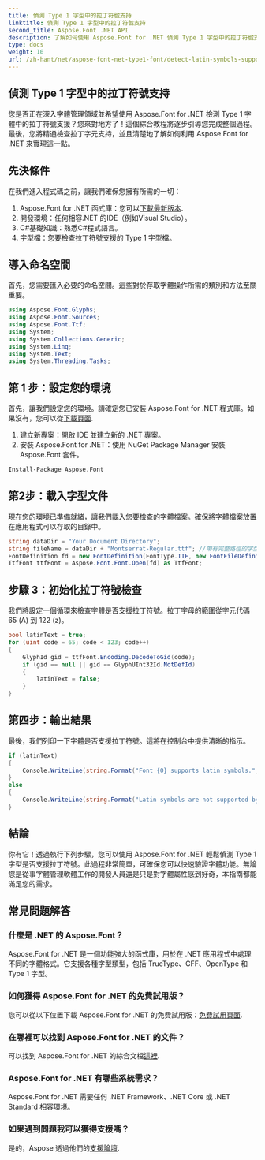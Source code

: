 ```yaml
---
title: 偵測 Type 1 字型中的拉丁符號支持
linktitle: 偵測 Type 1 字型中的拉丁符號支持
second_title: Aspose.Font .NET API
description: 了解如何使用 Aspose.Font for .NET 偵測 Type 1 字型中的拉丁符號支援。請遵循我們的逐步指南以獲得快速且有效率的解決方案。
type: docs
weight: 10
url: /zh-hant/net/aspose-font-net-type1-font/detect-latin-symbols-support-type1-fonts/
---
```

## 偵測 Type 1 字型中的拉丁符號支持
您是否正在深入字體管理領域並希望使用 Aspose.Font for .NET 檢測 Type 1 字體中的拉丁符號支援？您來對地方了！這個綜合教程將逐步引導您完成整個過程。最後，您將精通檢查拉丁字元支持，並且清楚地了解如何利用 Aspose.Font for .NET 來實現這一點。
## 先決條件
在我們進入程式碼之前，讓我們確保您擁有所需的一切：
1.  Aspose.Font for .NET 函式庫：您可以[下載最新版本](https://releases.aspose.com/font/net/).
2. 開發環境：任何相容.NET 的IDE（例如Visual Studio）。
3. C#基礎知識：熟悉C#程式語言。
4. 字型檔：您要檢查拉丁符號支援的 Type 1 字型檔。
## 導入命名空間
首先，您需要匯入必要的命名空間。這些對於存取字體操作所需的類別和方法至關重要。
```csharp
using Aspose.Font.Glyphs;
using Aspose.Font.Sources;
using Aspose.Font.Ttf;
using System;
using System.Collections.Generic;
using System.Linq;
using System.Text;
using System.Threading.Tasks;
```
## 第 1 步：設定您的環境
首先，讓我們設定您的環境。請確定您已安裝 Aspose.Font for .NET 程式庫。如果沒有，您可以從[下載頁面](https://releases.aspose.com/font/net/).
1. 建立新專案：開啟 IDE 並建立新的 .NET 專案。
2. 安裝 Aspose.Font for .NET：使用 NuGet Package Manager 安裝 Aspose.Font 套件。
```bash
Install-Package Aspose.Font
```
## 第2步：載入字型文件
現在您的環境已準備就緒，讓我們載入您要檢查的字體檔案。確保將字體檔案放置在應用程式可以存取的目錄中。
```csharp
string dataDir = "Your Document Directory";
string fileName = dataDir + "Montserrat-Regular.ttf"; //帶有完整路徑的字型檔名
FontDefinition fd = new FontDefinition(FontType.TTF, new FontFileDefinition("ttf", new FileSystemStreamSource(fileName)));
TtfFont ttfFont = Aspose.Font.Font.Open(fd) as TtfFont;
```
## 步驟 3：初始化拉丁符號檢查
我們將設定一個循環來檢查字體是否支援拉丁符號。拉丁字母的範圍從字元代碼 65 (A) 到 122 (z)。
```csharp
bool latinText = true;
for (uint code = 65; code < 123; code++)
{
    GlyphId gid = ttfFont.Encoding.DecodeToGid(code);
    if (gid == null || gid == GlyphUInt32Id.NotDefId)
    {
        latinText = false;
    }
}
```
## 第四步：輸出結果
最後，我們列印一下字體是否支援拉丁符號。這將在控制台中提供清晰的指示。
```csharp
if (latinText)
{
    Console.WriteLine(string.Format("Font {0} supports latin symbols.", ttfFont.FontName));
}
else
{
    Console.WriteLine(string.Format("Latin symbols are not supported by font {0}.", ttfFont.FontName));
}
```
## 結論
你有它！透過執行下列步驟，您可以使用 Aspose.Font for .NET 輕鬆偵測 Type 1 字型是否支援拉丁符號。此過程非常簡單，可確保您可以快速驗證字體功能。無論您是從事字體管理軟體工作的開發人員還是只是對字體屬性感到好奇，本指南都能滿足您的需求。
## 常見問題解答
###  什麼是 .NET 的 Aspose.Font？
Aspose.Font for .NET 是一個功能強大的函式庫，用於在 .NET 應用程式中處理不同的字體格式。它支援各種字型類型，包括 TrueType、CFF、OpenType 和 Type 1 字型。
### 如何獲得 Aspose.Font for .NET 的免費試用版？
您可以從以下位置下載 Aspose.Font for .NET 的免費試用版：[免費試用頁面](https://releases.aspose.com/).
### 在哪裡可以找到 Aspose.Font for .NET 的文件？
可以找到 Aspose.Font for .NET 的綜合文檔[這裡](https://reference.aspose.com/font/net/).
### Aspose.Font for .NET 有哪些系統需求？
Aspose.Font for .NET 需要任何 .NET Framework、.NET Core 或 .NET Standard 相容環境。
### 如果遇到問題我可以獲得支援嗎？
是的，Aspose 透過他們的[支援論壇](https://forum.aspose.com/c/font/41).